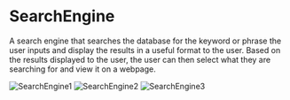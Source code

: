 # SearchEngine
A search engine that searches the database for the keyword or phrase the user inputs 
and display the results in a useful format to the user.
Based on the results displayed to the user, the user can then select what they are searching for and view it on a webpage.



![SearchEngine1](https://github.com/DalvinWray/SearchEngine/assets/122240870/54ffcb5f-b306-4b2e-83bb-d4a2d6959912)
![SearchEngine2](https://github.com/DalvinWray/SearchEngine/assets/122240870/b172494b-976d-4e9a-aea3-572208c6ab2f)
![SearchEngine3](https://github.com/DalvinWray/SearchEngine/assets/122240870/5abb4fe9-23cd-4803-8cfb-05aba3241a13)
